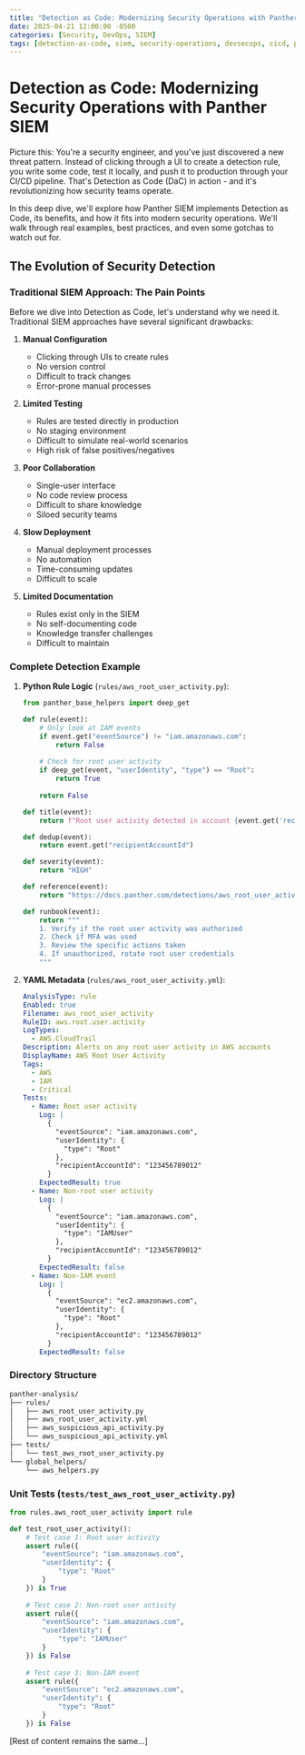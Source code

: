 ```yaml
---
title: "Detection as Code: Modernizing Security Operations with Panther SIEM"
date: 2025-04-21 12:00:00 -0500
categories: [Security, DevOps, SIEM]
tags: [detection-as-code, siem, security-operations, devsecops, cicd, panther]
---
```


# Detection as Code: Modernizing Security Operations with Panther SIEM

Picture this: You're a security engineer, and you've just discovered a new threat pattern. Instead of clicking through a UI to create a detection rule, you write some code, test it locally, and push it to production through your CI/CD pipeline. That's Detection as Code (DaC) in action - and it's revolutionizing how security teams operate.

In this deep dive, we'll explore how Panther SIEM implements Detection as Code, its benefits, and how it fits into modern security operations. We'll walk through real examples, best practices, and even some gotchas to watch out for.

## The Evolution of Security Detection

### Traditional SIEM Approach: The Pain Points

Before we dive into Detection as Code, let's understand why we need it. Traditional SIEM approaches have several significant drawbacks:

1. **Manual Configuration**
    - Clicking through UIs to create rules
    - No version control
    - Difficult to track changes
    - Error-prone manual processes

2. **Limited Testing**
    - Rules are tested directly in production
    - No staging environment
    - Difficult to simulate real-world scenarios
    - High risk of false positives/negatives

3. **Poor Collaboration**
    - Single-user interface
    - No code review process
    - Difficult to share knowledge
    - Siloed security teams

4. **Slow Deployment**
    - Manual deployment processes
    - No automation
    - Time-consuming updates
    - Difficult to scale

5. **Limited Documentation**
    - Rules exist only in the SIEM
    - No self-documenting code
    - Knowledge transfer challenges
    - Difficult to maintain

### Complete Detection Example

1. **Python Rule Logic** (`rules/aws_root_user_activity.py`):

    ```python
    from panther_base_helpers import deep_get

    def rule(event):
        # Only look at IAM events
        if event.get("eventSource") != "iam.amazonaws.com":
            return False
        
        # Check for root user activity
        if deep_get(event, "userIdentity", "type") == "Root":
            return True
        
        return False

    def title(event):
        return f"Root user activity detected in account {event.get('recipientAccountId')}"

    def dedup(event):
        return event.get("recipientAccountId")

    def severity(event):
        return "HIGH"

    def reference(event):
        return "https://docs.panther.com/detections/aws_root_user_activity"

    def runbook(event):
        return """
        1. Verify if the root user activity was authorized
        2. Check if MFA was used
        3. Review the specific actions taken
        4. If unauthorized, rotate root user credentials
        """
    ```

2. **YAML Metadata** (`rules/aws_root_user_activity.yml`):

    ```yaml
    AnalysisType: rule
    Enabled: true
    Filename: aws_root_user_activity
    RuleID: aws.root.user.activity
    LogTypes:
      - AWS.CloudTrail
    Description: Alerts on any root user activity in AWS accounts
    DisplayName: AWS Root User Activity
    Tags:
      - AWS
      - IAM
      - Critical
    Tests:
      - Name: Root user activity
        Log: |
          {
            "eventSource": "iam.amazonaws.com",
            "userIdentity": {
              "type": "Root"
            },
            "recipientAccountId": "123456789012"
          }
        ExpectedResult: true
      - Name: Non-root user activity
        Log: |
          {
            "eventSource": "iam.amazonaws.com",
            "userIdentity": {
              "type": "IAMUser"
            },
            "recipientAccountId": "123456789012"
          }
        ExpectedResult: false
      - Name: Non-IAM event
        Log: |
          {
            "eventSource": "ec2.amazonaws.com",
            "userIdentity": {
              "type": "Root"
            },
            "recipientAccountId": "123456789012"
          }
        ExpectedResult: false
    ```

### Directory Structure

```bash
panther-analysis/
├── rules/
│   ├── aws_root_user_activity.py
│   ├── aws_root_user_activity.yml
│   ├── aws_suspicious_api_activity.py
│   └── aws_suspicious_api_activity.yml
├── tests/
│   └── test_aws_root_user_activity.py
└── global_helpers/
    └── aws_helpers.py
```

### Unit Tests (`tests/test_aws_root_user_activity.py`)

```python
from rules.aws_root_user_activity import rule

def test_root_user_activity():
    # Test case 1: Root user activity
    assert rule({
        "eventSource": "iam.amazonaws.com",
        "userIdentity": {
            "type": "Root"
        }
    }) is True
    
    # Test case 2: Non-root user activity
    assert rule({
        "eventSource": "iam.amazonaws.com",
        "userIdentity": {
            "type": "IAMUser"
        }
    }) is False
    
    # Test case 3: Non-IAM event
    assert rule({
        "eventSource": "ec2.amazonaws.com",
        "userIdentity": {
            "type": "Root"
        }
    }) is False
```

[Rest of content remains the same...] 